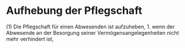 # Aufhebung der Pflegschaft

(1) Die Pflegschaft für einen Abwesenden ist aufzuheben,  1.
 wenn der Abwesende an der Besorgung seiner Vermögensangelegenheiten nicht mehr verhindert ist,